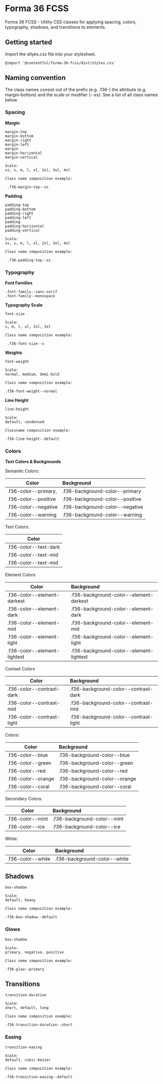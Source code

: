 # Forma 36 FCSS

Forma 36 FCSS - Utility CSS classes for applying spacing, colors, typography, shadows, and transitions to elements.

## Getting started

Import the stlyes.css file into your stylesheet.

```
@import '@contentful/forma-36-fcss/dist/styles.css`
```

## Naming convention

The class names consist out of the prefix (e.g. .f36-) the attribute (e.g. margin-bottom) and the scale or modifier (--xs).
See a list of all class names below

### Spacing

**Margin**

```
margin-top
margin-bottom
margin-right
margin-left
margin
margin-horizontal
margin-vertical

Scale:
xs, s, m, l, xl, 2xl, 3xl, 4xl

Class name composition example:

 .f36-margin-top--xs
```

**Padding**

```
padding-top
padding-bottom
padding-right
padding-left
padding
padding-horizontal
padding-vertical

Scale:
xs, s, m, l, xl, 2xl, 3xl, 4xl

Class name composition example:

 .f36-padding-top--xs
```

### Typography

**Font Families**

```
.font-family--sans-serif
.font-family--monospace
```

**Typography Scale**

```
font-size

Scale:
s, m, l, xl, 2xl, 3xl

Class name composition example:

 .f36-font-size--s
```

**Weights**

```
font-weight

Scale:
normal, medium, demi-bold

Class name composition example:

.f36-font-weight--normal
```

**Line Height**

```
line-height

Scale:
default, condensed

Classname composition example:

.f36-line-height--default
```

### Colors

**Text Colors & Backgrounds**

Semantic Colors:

| Color                | Background                      |
| -------------------- | :------------------------------ |
| .f36-color--primary, | .f36-background-color--primary  |
| .f36-color--positive | .f36-background-color--positive |
| .f36-color--negative | .f36-background-color--negative |
| .f36-color--warning  | .f36-background-color--warning  |

Text Colors:

| Color                 |
| --------------------- |
| .f36-color--text-dark |
| .f36-color--text-mid  |
| .f36-color--text-mid  |

Element Colors

| Color                        | Background                              |
| ---------------------------- | :-------------------------------------- |
| .f36-color--element-darkest  | .f36-background-color--element-darkest  |
| .f36-color--element-dark     | .f36-background-color--element-dark     |
| .f36-color--element-mid      | .f36-background-color--element-mid      |
| .f36-color--element-light    | .f36-background-color--element-light    |
| .f36-color--element-lightest | .f36-background-color--element-lightest |

Contast Colors

| Color                      | Background                            |
| -------------------------- | :------------------------------------ |
| .f36-color--contrast-dark  | .f36-background-color--contrast-dark  |
| .f36-color--contrast-mid   | .f36-background-color--contrast-mid   |
| .f36-color--contrast-light | .f36-background-color--contrast-light |

Colors:

| Color              | Background                    |
| ------------------ | :---------------------------- |
| .f36-color--blue   | .f36-background-color--blue   |
| .f36-color--green  | .f36-background-color--green  |
| .f36-color--red    | .f36-background-color--red    |
| .f36-color--orange | .f36-background-color--orange |
| .f36-color--coral  | .f36-background-color--coral  |

Secondary Colors:

| Color            | Background                  |
| ---------------- | :-------------------------- |
| .f36-color--mint | .f36-background-color--mint |
| .f36-color--ice  | .f36-background-color--ice  |

White:

| Color             | Background                   |
| ----------------- | :--------------------------- |
| .f36-color--white | .f36-background-color--white |

## Shadows

```
box-shadow

Scale:
default, heavy

Class name composition example:

.f36-box-shadow--default
```

### Glows

```
box-shadow

Scale:
primary, negative, positive

Class name composition example:

.f36-glow--primary
```

## Transitions

```
transition-duration

Scale:
short, default, long

Class name composition example:

.f36-transition-duration--short
```

### Easing

```
transition-easing

Scale:
default, cubic-bezier

Class name composition example:

.f36-transition-easing--default
```
